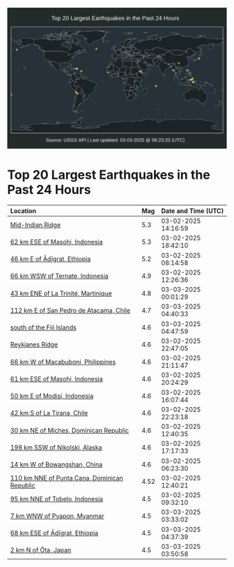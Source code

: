 ![Map](./map.png)

# Top 20 Largest Earthquakes in the Past 24 Hours

| Location | Mag | Date and Time (UTC) |
|:---|:---|:---|
| [Mid-Indian Ridge](https://earthquake.usgs.gov/earthquakes/eventpage/us6000pwg6) | 5.3 | 03-02-2025 14:16:59 |
| [62 km ESE of Masohi, Indonesia](https://earthquake.usgs.gov/earthquakes/eventpage/us6000pwh1) | 5.3 | 03-02-2025 18:42:10 |
| [46 km E of Ādīgrat, Ethiopia](https://earthquake.usgs.gov/earthquakes/eventpage/us6000pwew) | 5.2 | 03-02-2025 08:14:58 |
| [66 km WSW of Ternate, Indonesia](https://earthquake.usgs.gov/earthquakes/eventpage/us6000pwft) | 4.9 | 03-02-2025 12:26:36 |
| [43 km ENE of La Trinité, Martinique](https://earthquake.usgs.gov/earthquakes/eventpage/us6000pwis) | 4.8 | 03-03-2025 00:01:29 |
| [112 km E of San Pedro de Atacama, Chile](https://earthquake.usgs.gov/earthquakes/eventpage/us6000pwjp) | 4.7 | 03-03-2025 04:40:33 |
| [south of the Fiji Islands](https://earthquake.usgs.gov/earthquakes/eventpage/us6000pwjs) | 4.6 | 03-03-2025 04:47:59 |
| [Reykjanes Ridge](https://earthquake.usgs.gov/earthquakes/eventpage/us6000pwif) | 4.6 | 03-02-2025 22:47:05 |
| [66 km W of Macabuboni, Philippines](https://earthquake.usgs.gov/earthquakes/eventpage/us6000pwhs) | 4.6 | 03-02-2025 21:11:47 |
| [61 km ESE of Masohi, Indonesia](https://earthquake.usgs.gov/earthquakes/eventpage/us6000pwhl) | 4.6 | 03-02-2025 20:24:29 |
| [50 km E of Modisi, Indonesia](https://earthquake.usgs.gov/earthquakes/eventpage/us6000pwgj) | 4.6 | 03-02-2025 16:07:44 |
| [42 km S of La Tirana, Chile](https://earthquake.usgs.gov/earthquakes/eventpage/us6000pwi1) | 4.6 | 03-02-2025 22:23:18 |
| [30 km NE of Miches, Dominican Republic](https://earthquake.usgs.gov/earthquakes/eventpage/pt25061001) | 4.6 | 03-02-2025 12:40:35 |
| [198 km SSW of Nikolski, Alaska](https://earthquake.usgs.gov/earthquakes/eventpage/us6000pwgw) | 4.6 | 03-02-2025 17:17:33 |
| [14 km W of Bowangshan, China](https://earthquake.usgs.gov/earthquakes/eventpage/us6000pwej) | 4.6 | 03-02-2025 06:23:30 |
| [110 km NNE of Punta Cana, Dominican Republic](https://earthquake.usgs.gov/earthquakes/eventpage/pr2025061002) | 4.52 | 03-02-2025 12:40:21 |
| [95 km NNE of Tobelo, Indonesia](https://earthquake.usgs.gov/earthquakes/eventpage/us6000pwf7) | 4.5 | 03-02-2025 09:32:10 |
| [7 km WNW of Pyapon, Myanmar](https://earthquake.usgs.gov/earthquakes/eventpage/us6000pwjj) | 4.5 | 03-03-2025 03:33:02 |
| [68 km ESE of Ādīgrat, Ethiopia](https://earthquake.usgs.gov/earthquakes/eventpage/us6000pwjr) | 4.5 | 03-03-2025 04:37:39 |
| [2 km N of Ōta, Japan](https://earthquake.usgs.gov/earthquakes/eventpage/us6000pwjl) | 4.5 | 03-03-2025 03:50:58 |
